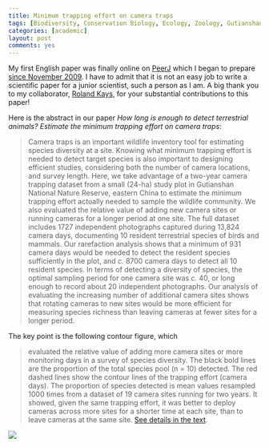 ```yaml
---
title: Minimum trapping effort on camera traps
tags: [Biodiversity, Conservation Biology, Ecology, Zoology, Gutianshan]
categories: [academic]
layout: post
comments: yes
---
```


My first English paper was finally online on [PeerJ](http://sixf.org/cn/2014/05/glance-at-peerj/) which I began to prepare [since November 2009](http://sixf.org/cn/2014/05/publish-first-article-in-english/). I have to admit that it is not an easy job to write a scientific paper for a junior scientist, such a person as I am. A big thank you to my collaborator, [Roland Kays](http://rolandkays.com), for your substantial contributions to this paper!

Here is the abstract in our paper *How long is enough to detect terrestrial animals? Estimate the minimum trapping effort on camera traps*:

> Camera traps is an important wildlife inventory tool for estimating species diversity at a site. Knowing what minimum trapping effort is needed to detect target species is also important to designing efficient studies, considering both the number of camera locations, and survey length. Here, we take advantage of a two-year camera trapping dataset from a small (24-ha) study plot in Gutianshan National Nature Reserve, eastern China to estimate the minimum trapping effort actually needed to sample the wildlife community. We also evaluated the relative value of adding new camera sites or running cameras for a longer period at one site. The full dataset includes 1727 independent photographs captured during 13,824 camera days, documenting 10 resident terrestrial species of birds and mammals. Our rarefaction analysis shows that a minimum of 931 camera days would be needed to detect the resident species sufficiently in the plot, and *c.* 8700 camera days to detect all 10 resident species. In terms of detecting a diversity of species, the optimal sampling period for one camera site was *c.* 40, or long enough to record about 20 independent photographs. Our analysis of evaluating the increasing number of additional camera sites shows that rotating cameras to new sites would be more efficient for measuring species richness than leaving cameras at fewer sites for a longer period.

The key point is the following contour figure, which

> evaluated the relative value of adding more camera sites or more monitoring days in a survey of species diversity. The black bold lines are the proportion of the total species pool (n = 10) detected. The red dashed lines show the contour lines of the trapping effort (camera days). The proportion of species detected is mean values resampled 1000 times from a dataset of 19 camera sites running for two years. It showed, given the same trapping effort, it was better to deploy cameras across more sites for a shorter time at each site, than to leave cameras at the same site. [See details in the text](https://peerj.com/articles/374/).

![](http://sixf.org/files/images/2014/05/mte_contour.png)